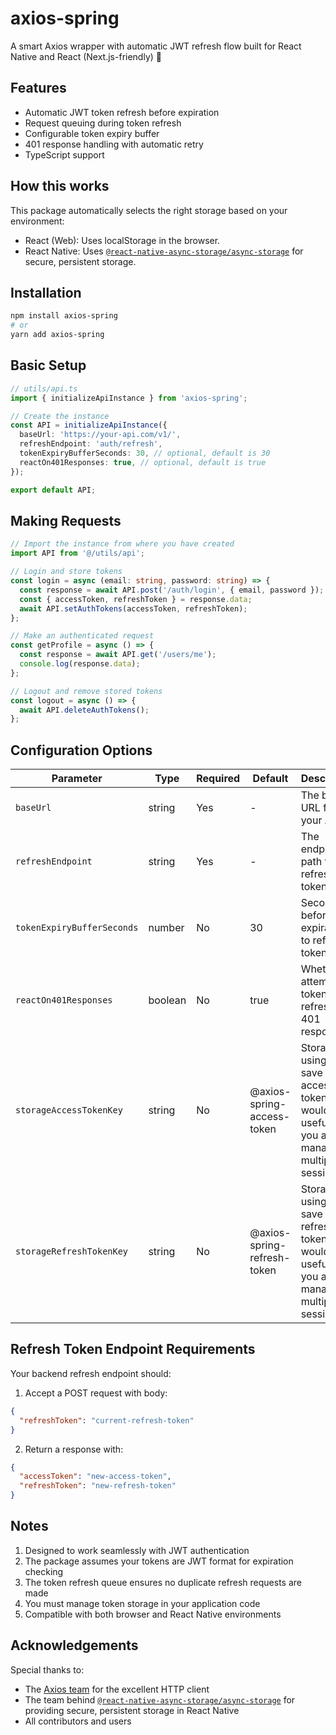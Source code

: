 # axios-spring

A smart Axios wrapper with automatic JWT refresh flow built for React Native and React (Next.js-friendly) 🌱

## Features

- Automatic JWT token refresh before expiration
- Request queuing during token refresh
- Configurable token expiry buffer
- 401 response handling with automatic retry
- TypeScript support

## How this works

This package automatically selects the right storage based on your environment:

- React (Web): Uses localStorage in the browser.
- React Native: Uses [`@react-native-async-storage/async-storage`](https://www.npmjs.com/package/@react-native-async-storage/async-storage) for secure, persistent storage.

## Installation

```bash
npm install axios-spring
# or
yarn add axios-spring
```

## Basic Setup

```typescript
// utils/api.ts
import { initializeApiInstance } from 'axios-spring';

// Create the instance
const API = initializeApiInstance({
  baseUrl: 'https://your-api.com/v1/',
  refreshEndpoint: 'auth/refresh',
  tokenExpiryBufferSeconds: 30, // optional, default is 30
  reactOn401Responses: true, // optional, default is true
});

export default API;
```

## Making Requests

```typescript
// Import the instance from where you have created
import API from '@/utils/api';

// Login and store tokens
const login = async (email: string, password: string) => {
  const response = await API.post('/auth/login', { email, password });
  const { accessToken, refreshToken } = response.data;
  await API.setAuthTokens(accessToken, refreshToken);
};

// Make an authenticated request
const getProfile = async () => {
  const response = await API.get('/users/me');
  console.log(response.data);
};

// Logout and remove stored tokens
const logout = async () => {
  await API.deleteAuthTokens();
};
```

## Configuration Options

| Parameter                  | Type    | Required | Default                     | Description                                                                                              |
| -------------------------- | ------- | -------- | --------------------------- | -------------------------------------------------------------------------------------------------------- |
| `baseUrl`                  | string  | Yes      | -                           | The base URL for your API                                                                                |
| `refreshEndpoint`          | string  | Yes      | -                           | The endpoint path for refreshing tokens                                                                  |
| `tokenExpiryBufferSeconds` | number  | No       | 30                          | Seconds before expiration to refresh token                                                               |
| `reactOn401Responses`      | boolean | No       | true                        | Whether to attempt token refresh on 401 responses                                                        |
| `storageAccessTokenKey`    | string  | No       | @axios-spring-access-token  | Storage key using to save the access token. This would be useful if you are managing multiple sessions.  |
| `storageRefreshTokenKey`   | string  | No       | @axios-spring-refresh-token | Storage key using to save the refresh token. This would be useful if you are managing multiple sessions. |

## Refresh Token Endpoint Requirements

Your backend refresh endpoint should:

1. Accept a POST request with body:

```json
{
  "refreshToken": "current-refresh-token"
}
```

2. Return a response with:

```json
{
  "accessToken": "new-access-token",
  "refreshToken": "new-refresh-token"
}
```

## Notes

1. Designed to work seamlessly with JWT authentication
2. The package assumes your tokens are JWT format for expiration checking
3. The token refresh queue ensures no duplicate refresh requests are made
4. You must manage token storage in your application code
5. Compatible with both browser and React Native environments

## Acknowledgements

Special thanks to:

- The [Axios team](https://github.com/axios/axios) for the excellent HTTP client
- The team behind [`@react-native-async-storage/async-storage`](https://github.com/react-native-async-storage/async-storage) for providing secure, persistent storage in React Native
- All contributors and users
